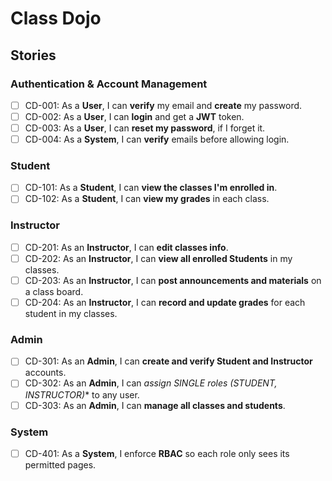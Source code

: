 # Class Dojo

## Stories

### Authentication & Account Management

- [ ] CD-001: As a **User**, I can **verify** my email and **create** my password.
- [ ] CD-002: As a **User**, I can **login** and get a **JWT** token.
- [ ] CD-003: As a **User**, I can **reset my password**, if I forget it.
- [ ] CD-004: As a **System**, I can **verify** emails before allowing login.

### Student

- [ ] CD-101: As a **Student**, I can **view the classes I'm enrolled in**.
- [ ] CD-102: As a **Student**, I can **view my grades** in each class.

### Instructor

- [ ] CD-201: As an **Instructor**, I can **edit classes info**.
- [ ] CD-202: As an **Instructor**, I can **view all enrolled Students** in my classes.
- [ ] CD-203: As an **Instructor**, I can **post announcements and materials** on a class board.
- [ ] CD-204: As an **Instructor**, I can **record and update grades** for each student in my classes.

### Admin

- [ ] CD-301: As an **Admin**, I can **create and verify Student and Instructor** accounts.
- [ ] CD-302: As an **Admin**, I can *assign SINGLE roles (STUDENT, INSTRUCTOR)** to any user.
- [ ] CD-303: As an **Admin**, I can **manage all classes and students**.

### System
- [ ] CD-401: As a **System**, I enforce **RBAC** so each role only sees its permitted pages. 

